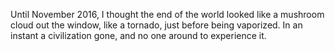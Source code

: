 Until November 2016, I thought the end of the world looked like a mushroom cloud out the window, like a tornado, just before being vaporized. In an instant a civilization gone, and no one around to experience it.
